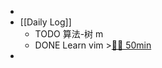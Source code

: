 -
- [[Daily Log]]
	- TODO 算法-树 m
	- DONE Learn vim >[🍅🍅 50min](#agenda-pomo://?t=f-1685092341759-1500%2Cf-1685095669714-1500)
-